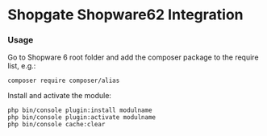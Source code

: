 # Shopgate Shopware62 Integration

### Usage

Go to Shopware 6 root folder and add the composer package to the require list, e.g.:
```
composer require composer/alias
```

Install and activate the module:
```
php bin/console plugin:install modulname
php bin/console plugin:activate modulname
php bin/console cache:clear
```
